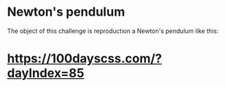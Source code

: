 # Newton's pendulum

The object of this challenge is reproduction a Newton's pendulum like this:

# https://100dayscss.com/?dayIndex=85
